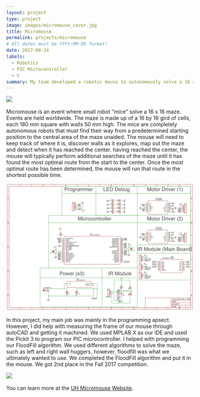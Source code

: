 ```yaml
---
layout: project
type: project
image: images/micromouse_cover.jpg
title: Micromouse
permalink: projects/micromouse
# All dates must be YYYY-MM-DD format!
date: 2017-08-24
labels:
  - Robotics
  - PIC Microcontroller
  - C
summary: My team developed a robotic mouse to autonomously solve a 16 x 16 maze. 
---
```


<img class="ui medium right floated rounded image" src="../images/micromouse_cover.png">

Micromouse is an event where small robot “mice” solve a 16 x 16 maze.  Events are held worldwide.  The maze is made up of a 16 by 16 gird of cells, each 180 mm square with walls 50 mm high.  The mice are completely autonomous robots that must find their way from a predetermined starting position to the central area of the maze unaided.  The mouse will need to keep track of where it is, discover walls as it explores, map out the maze and detect when it has reached the center.  having reached the center, the mouse will typically perform additional searches of the maze until it has found the most optimal route from the start to the center.  Once the most optimal route has been determined, the mouse will run that route in the shortest possible time.

<img class="ui medium left floated rounded image" src="../images/micromouse_map.png">

In this project, my main job was mainly in the programming apsect. However, I did help with measuring the frame of our mouse through autoCAD and getting it machined. We used MPLAB X as our IDE and used the Pickit 3 to program our PIC microcontroller. I helped with programming our FloodFill algorithm. We used different algorithms to solve the maze, such as left and right wall huggers, however, floodfill was what we ultimately wanted to use. We completed the FloodFill algorithm and put it in the mouse. We got 2nd place in the Fall 2017 competition.

<img class="ui medium right floated rounded image" src="../images/micromouse.png">



You can learn more at the [UH Micromouse Website](http://www-ee.eng.hawaii.edu/~mmouse/about.html).

